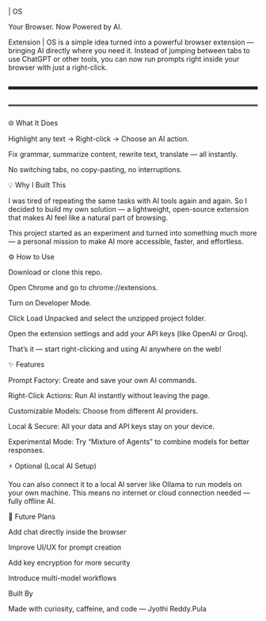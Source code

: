  | OS

Your Browser. Now Powered by AI.

Extension | OS is a simple idea turned into a powerful browser extension — bringing AI directly where you need it.
Instead of jumping between tabs to use ChatGPT or other tools, you can now run prompts right inside your browser with just a right-click.

<hr style="border: none; height: 6px; background: #222; margin: 30px 0;">

<hr style="border:0; border-top:3px double #999; margin:25px 0;">



🌐 What It Does

Highlight any text → Right-click → Choose an AI action.

Fix grammar, summarize content, rewrite text, translate — all instantly.

No switching tabs, no copy-pasting, no interruptions.

💡 Why I Built This

I was tired of repeating the same tasks with AI tools again and again.
So I decided to build my own solution — a lightweight, open-source extension that makes AI feel like a natural part of browsing.

This project started as an experiment and turned into something much more — a personal mission to make AI more accessible, faster, and effortless.

⚙️ How to Use

Download or clone this repo.

Open Chrome and go to chrome://extensions.

Turn on Developer Mode.

Click Load Unpacked and select the unzipped project folder.

Open the extension settings and add your API keys (like OpenAI or Groq).

That’s it — start right-clicking and using AI anywhere on the web!

✨ Features

Prompt Factory: Create and save your own AI commands.

Right-Click Actions: Run AI instantly without leaving the page.

Customizable Models: Choose from different AI providers.

Local & Secure: All your data and API keys stay on your device.

Experimental Mode: Try “Mixture of Agents” to combine models for better responses.

⚡ Optional (Local AI Setup)

You can also connect it to a local AI server like Ollama
 to run models on your own machine.
This means no internet or cloud connection needed — fully offline AI.

🧭 Future Plans

Add chat directly inside the browser

Improve UI/UX for prompt creation

Add key encryption for more security

Introduce multi-model workflows

 Built By

Made with curiosity, caffeine, and code —
Jyothi Reddy.Pula
